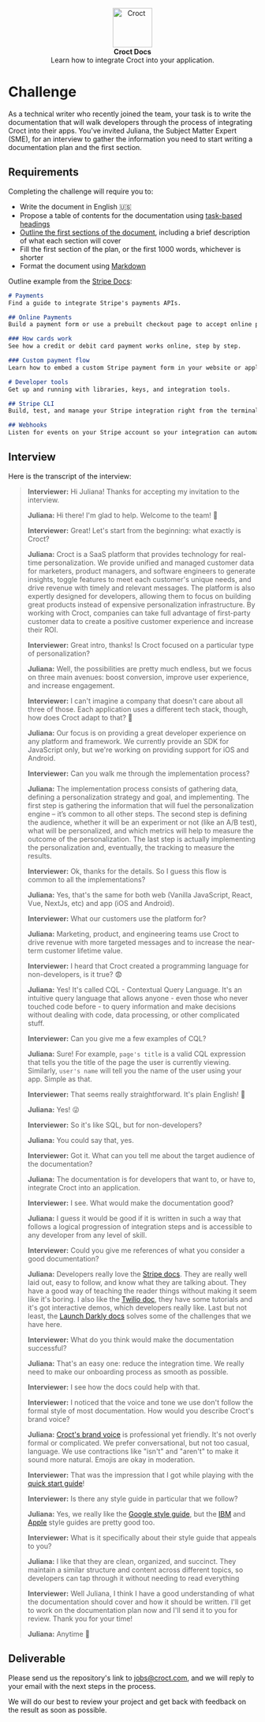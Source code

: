 <p align="center">
    <a href="https://croct.com">
      <img src="https://cdn.croct.io/brand/logo/repo-icon-green.svg" alt="Croct" height="80"/>
    </a>
    <br />
    <strong>Croct Docs</strong>
    <br />
    Learn how to integrate Croct into your application.
</p>

# Challenge

As a technical writer who recently joined the team, your task is to write the documentation that will walk developers
through the process of integrating Croct into their apps. You've invited Juliana, the Subject Matter Expert (SME),
for an interview to gather the information you need to start writing a documentation plan and the first section.

## Requirements

Completing the challenge will require you to:

- Write the document in English 🇺🇸
- Propose a table of contents for the documentation using [task-based headings](https://developers.google.com/tech-writing/two/large-docs#prefer_task-based_headings)
- [Outline the first sections of the document](https://developers.google.com/tech-writing/two/large-docs#outline_a_document), including a brief description of what each section will cover
- Fill the first section of the plan, or the first 1000 words, whichever is shorter
- Format the document using [Markdown](https://en.wikipedia.org/wiki/Markdown)

Outline example from the [Stripe Docs](https://stripe.com/docs):

```markdown
# Payments
Find a guide to integrate Stripe's payments APIs.

## Online Payments
Build a payment form or use a prebuilt checkout page to accept online payments.

### How cards work
See how a credit or debit card payment works online, step by step.

### Custom payment flow
Learn how to embed a custom Stripe payment form in your website or application.

# Developer tools
Get up and running with libraries, keys, and integration tools.

## Stripe CLI
Build, test, and manage your Stripe integration right from the terminal.

## Webhooks
Listen for events on your Stripe account so your integration can automatically trigger reactions.
```

## Interview

Here is the transcript of the interview:

> **Interviewer:** Hi Juliana! Thanks for accepting my invitation to the interview.
>
> **Juliana:** Hi there! I'm glad to help. Welcome to the team! 🙂
>
> **Interviewer:** Great! Let's start from the beginning: what exactly is Croct?
>
> **Juliana:** Croct is a SaaS platform that provides technology for real-time personalization. We provide unified and managed customer data for marketers, product managers, and software engineers to generate insights, toggle features to meet each customer's unique needs, and drive revenue with timely and relevant messages. The platform is also expertly designed for developers, allowing them to focus on building great products instead of expensive personalization infrastructure. By working with Croct, companies can take full advantage of first-party customer data to create a positive customer experience and increase their ROI.
>
> **Interviewer:** Great intro, thanks! Is Croct focused on a particular type of personalization?
>
> **Juliana:** Well, the possibilities are pretty much endless, but we focus on three main avenues: boost conversion, improve user experience, and increase engagement.
>
> **Interviewer:** I can't imagine a company that doesn't care about all three of those. Each application uses a different tech stack, though, how does Croct adapt to that? 🤔
>
>
> **Juliana:** Our focus is on providing a great developer experience on any platform and framework. We currently provide an SDK for JavaScript only, but we're working on providing support for iOS and Android.
>
> **Interviewer:** Can you walk me through the implementation process?
>
> **Juliana:** The implementation process consists of gathering data, defining a personalization strategy and goal, and implementing. The first step is gathering the information that will fuel the personalization engine – it’s common to all other steps. The second step is defining the audience, whether it will be an experiment or not (like an A/B test), what will be personalized, and which metrics will help to measure the outcome of the personalization. The last step is actually implementing the personalization and, eventually, the tracking to measure the results.
>
> **Interviewer:** Ok, thanks for the details. So I guess this flow is common to all the implementations?
>
> **Juliana:** Yes, that's the same for both web (Vanilla JavaScript, React, Vue, NextJs, etc) and app (iOS and Android).
>
> **Interviewer:** What our customers use the platform for?
>
> **Juliana:** Marketing, product, and engineering teams use Croct to drive revenue with more targeted messages and to increase the near-term customer lifetime value.
>
> **Interviewer:** I heard that Croct created a programming language for non-developers, is it true? 😨
>
> **Juliana:** Yes! It's called CQL - Contextual Query Language. It's an intuitive query language that allows anyone - even those who never touched code before - to query information and make decisions without dealing with code, data processing, or other complicated stuff.
>
> **Interviewer:** Can you give me a few examples of CQL?
>
> **Juliana:** Sure! For example, `page's title` is a valid CQL expression that tells you the title of the page the user is currently viewing. Similarly, `user's name` will tell you the name of the user using your app. Simple as that.
>
> **Interviewer:** That seems really straightforward. It's plain English! 🤩
>
> **Juliana:** Yes! 😜
>
> **Interviewer:** So it's like SQL, but for non-developers?
>
> **Juliana:** You could say that, yes.
>
> **Interviewer:** Got it. What can you tell me about the target audience of the documentation?
>
> **Juliana:** The documentation is for developers that want to, or have to, integrate Croct into an application.
>
> **Interviewer:** I see. What would make the documentation good?
>
> **Juliana:** I guess it would be good if it is written in such a way that follows a logical progression of integration steps and is accessible to any developer from any level of skill.
>
> **Interviewer:** Could you give me references of what you consider a good documentation?
>
> **Juliana:** Developers really love the [Stripe docs](https://stripe.com/docs). They are really well laid out, easy to follow, and know what they are talking about. They have a good way of teaching the reader things without making it seem like it's boring. I also like the [Twilio doc](https://www.twilio.com/docs), they have some tutorials and it's got interactive demos, which developers really like. Last but not least, the [Launch Darkly docs](https://docs.launchdarkly.com/home/getting-started) solves some of the challenges that we have here.
>
> **Interviewer:** What do you think would make the documentation successful?
>
> **Juliana:** That's an easy one: reduce the integration time. We really need to make our onboarding process as smooth as possible.
>
> **Interviewer:** I see how the docs could help with that.
>
> **Interviewer:** I noticed that the voice and tone we use don't follow the formal style of most documentation. How would you describe Croct's brand voice?
>
> **Juliana:** [Croct's brand voice](https://croct.link/brand-voice) is professional yet friendly. It's not overly formal or complicated. We prefer conversational, but not too casual, language. We use contractions like "isn't" and "aren't" to make it sound more natural. Emojis are okay in moderation.
>
> **Interviewer:** That was the impression that I got while playing with the [quick start guide](https://github.com/croct-tech/plug-js/blob/master/docs/quick-start.md)!
>
> **Interviewer:** Is there any style guide in particular that we follow?
>
> **Juliana:** Yes, we really like the [Google style guide](https://developers.google.com/style), but the [IBM](https://www.carbondesignsystem.com/guidelines/content/writing-style/) and [Apple](https://help.apple.com/applestyleguide/) style guides are pretty good too.
>
> **Interviewer:** What is it specifically about their style guide that appeals to you?
>
> **Juliana:** I like that they are clean, organized, and succinct. They maintain a similar structure and content across different topics, so developers can tap through it without needing to read everything
>
> **Interviewer:** Well Juliana, I think I have a good understanding of what the documentation should cover and how it should be written. I'll get to work on the documentation plan now and I'll send it to you for review. Thank you for your time!
>
> **Juliana:** Anytime 🙂

## Deliverable

Please send us the repository's link to jobs@croct.com, and we will reply to your email with the next steps in the process.

We will do our best to review your project and get back with feedback on the result as soon as possible.
